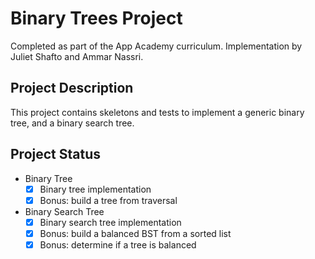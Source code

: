 # Binary Trees Project
Completed as part of the App Academy curriculum. Implementation by Juliet Shafto and Ammar Nassri.

## Project Description
This project contains skeletons and tests to implement a generic binary tree, and a binary search tree.

## Project Status
- Binary Tree
    - [x] Binary tree implementation
    - [x] Bonus: build a tree from traversal
- Binary Search Tree
    - [x] Binary search tree implementation
    - [x] Bonus: build a balanced BST from a sorted list
    - [x] Bonus: determine if a tree is balanced
